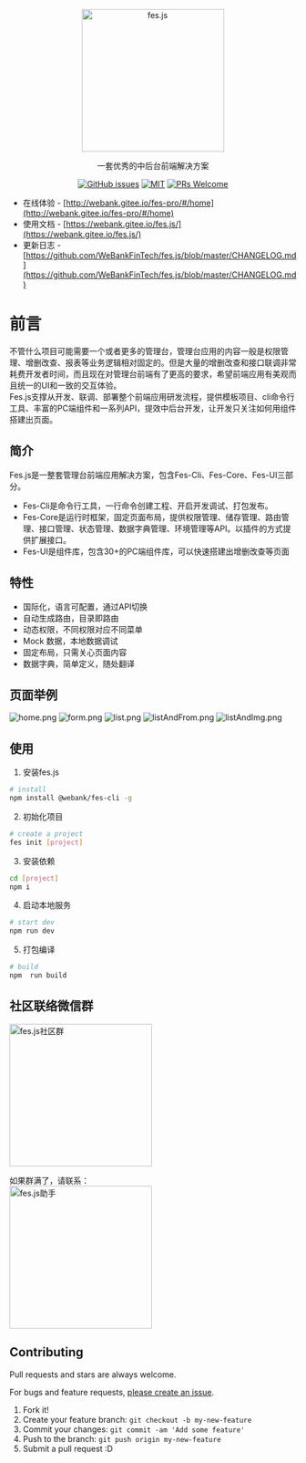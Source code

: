 <p align="center">
  <a href="https://github.com/WeBankFinTech/fes.js">
    <img alt="fes.js" width="250" src="https://i.loli.net/2020/08/31/FB6zZyPEW5cVDAC.jpg">
  </a>
</p>

<div align="center">

一套优秀的中后台前端解决方案

[![GitHub issues](https://img.shields.io/github/issues/WeBankFinTech/fes.js.svg?style=flat-square)](https://github.com/WeBankFinTech/fes.js/issues)
[![MIT](https://img.shields.io/dub/l/vibe-d.svg?style=flat-square)](http://opensource.org/licenses/MIT)
[![PRs Welcome](https://img.shields.io/badge/PRs-welcome-brightgreen.svg?style=flat-square)](https://github.com/WeBankFinTech/fes.js/pulls)

</div>

- 在线体验 - [http://webank.gitee.io/fes-pro/#/home](http://webank.gitee.io/fes-pro/#/home)
- 使用文档 - [https://webank.gitee.io/fes.js/](https://webank.gitee.io/fes.js/)
- 更新日志 - [https://github.com/WeBankFinTech/fes.js/blob/master/CHANGELOG.md](https://github.com/WeBankFinTech/fes.js/blob/master/CHANGELOG.md)

# 前言
不管什么项目可能需要一个或者更多的管理台，管理台应用的内容一般是权限管理、增删改查、报表等业务逻辑相对固定的。但是大量的增删改查和接口联调非常耗费开发者时间，而且现在对管理台前端有了更高的要求，希望前端应用有美观而且统一的UI和一致的交互体验。     
Fes.js支撑从开发、联调、部署整个前端应用研发流程，提供模板项目、cli命令行工具、丰富的PC端组件和一系列API，提效中后台开发，让开发只关注如何用组件搭建出页面。


## 简介
Fes.js是一整套管理台前端应用解决方案，包含Fes-Cli、Fes-Core、Fes-UI三部分。
- Fes-Cli是命令行工具，一行命令创建工程、开启开发调试、打包发布。
- Fes-Core是运行时框架，固定页面布局，提供权限管理、储存管理、路由管理、接口管理、状态管理、数据字典管理、环境管理等API。以插件的方式提供扩展接口。
- Fes-UI是组件库，包含30+的PC端组件库，可以快速搭建出增删改查等页面

## 特性
- 国际化，语言可配置，通过API切换
- 自动生成路由，目录即路由
- 动态权限，不同权限对应不同菜单
- Mock 数据，本地数据调试
- 固定布局，只需关心页面内容
- 数据字典，简单定义，随处翻译


## 页面举例
![home.png](https://i.loli.net/2020/08/31/iDJ26GHcyZ9kpoh.png)
![form.png](https://i.loli.net/2020/08/31/tjpM83vVo4KYN7x.png)
![list.png](https://i.loli.net/2020/08/31/MHaOBf6xWXgzyRQ.png)
![listAndFrom.png](https://i.loli.net/2020/08/31/qXQgspFZkAmKW2H.png)
![listAndImg.png](https://i.loli.net/2020/08/31/ryQhUSTH5ZMdYVi.png)

## 使用

1. 安装fes.js
```bash
# install
npm install @webank/fes-cli -g
```

2. 初始化项目
   
```bash
# create a project
fes init [project]
```

3. 安装依赖
```bash
cd [project] 
npm i
```

4. 启动本地服务
```bash
# start dev
npm run dev
```

5. 打包编译
```bash
# build
npm  run build
```


## 社区联络微信群
<img alt="fes.js社区群" width="250" src="https://i.loli.net/2020/09/11/2XhKtPZd6NFVbDE.png">

如果群满了，请联系：      
<img alt="fes.js助手" width="250" src="https://i.loli.net/2020/09/16/sxwr62CKhmYOUyV.jpg"> 

## Contributing

Pull requests and stars are always welcome.

For bugs and feature requests, [please create an issue](https://github.com/WeBankFinTech/fes.js/issues).

1. Fork it!
2. Create your feature branch: `git checkout -b my-new-feature`
3. Commit your changes: `git commit -am 'Add some feature'`
4. Push to the branch: `git push origin my-new-feature`
5. Submit a pull request :D
